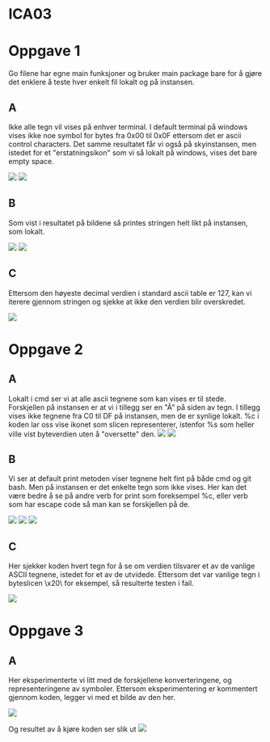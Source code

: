 # ICA03

# Oppgave 1

Go filene har egne main funksjoner og bruker main package bare for å gjøre det enklere å teste hver enkelt fil lokalt og på instansen.


## A
Ikke alle tegn vil vises på enhver terminal. I default terminal på windows vises ikke noe symbol for bytes fra 0x00 til 0x0F ettersom det er ascii control characters.
Det samme resultatet får vi også på skyinstansen, men istedet for et "erstatningsikon" som vi så lokalt på windows, vises det bare empty space.

![](https://github.com/Daddyslittlegirls/IS105/blob/master/ICA03/Bilder/iterateOverASCIIStringLiteral%20-%20lokalt.png)
![](https://github.com/Daddyslittlegirls/IS105/blob/master/ICA03/Bilder/iterateOverASCIIStringLiteral%20-%20instans.png)

## B
Som vist i resultatet på bildene så printes stringen helt likt på instansen, som lokalt. 

![](https://github.com/Daddyslittlegirls/IS105/blob/master/ICA03/Bilder/greetingASCII%20-%20lokalt.png)
![](https://github.com/Daddyslittlegirls/IS105/blob/master/ICA03/Bilder/greetingASCII%20-%20instans.png)

## C
Ettersom den høyeste decimal verdien i standard ascii table er 127, kan vi iterere gjennom stringen og sjekke at ikke den verdien blir overskredet.

![](https://github.com/Daddyslittlegirls/IS105/blob/master/ICA03/Bilder/TestGreetingASCII%20-%20resultat.png)

# Oppgave 2

## A
Lokalt i cmd ser vi at alle ascii tegnene som kan vises er til stede. Forskjellen på instansen er at vi i tillegg ser en "Â" på siden av tegn. I tillegg vises ikke tegnene fra C0 til DF på instansen, men de er synlige lokalt.
%c i koden lar oss vise ikonet som slicen representerer, istenfor %s som heller ville vist byteverdien uten å "oversette" den.
![](https://github.com/Daddyslittlegirls/IS105/blob/master/ICA03/Bilder/IterateOverExtendedASCIIStringLiteral%20-%20lokalt.png)
![](https://github.com/Daddyslittlegirls/IS105/blob/master/ICA03/Bilder/IterateOverExtendedASCIIStringLiteral%20-%20instans.png)

## B
Vi ser at default print metoden viser tegnene helt fint på både cmd og git bash. Men på instansen er det enkelte tegn som ikke vises. 
Her kan det være bedre å se på andre verb for print som foreksempel %c, eller verb som har escape code så man kan se forskjellen på de.

![](https://github.com/Daddyslittlegirls/IS105/blob/master/ICA03/Bilder/GreetingExtendedASCII%20-%20instans.png)
![](https://github.com/Daddyslittlegirls/IS105/blob/master/ICA03/Bilder/GreetingExtendedASCII%20-%20git%20bash.png)
![](https://github.com/Daddyslittlegirls/IS105/blob/master/ICA03/Bilder/GreetingExtendedASCII%20-%20cmd.png)
## C
Her sjekker koden hvert tegn for å se om verdien tilsvarer et av de vanlige ASCII tegnene, istedet for et av de utvidede. Ettersom det var vanlige tegn i byteslicen \x20\ for eksempel, så resulterte testen i fail.

![](https://github.com/Daddyslittlegirls/IS105/blob/master/ICA03/Bilder/TestExtendedGreetingASCII%20-%20resultat.png)

# Oppgave 3

## A

Her eksperimenterte vi litt med de forskjellene konverteringene, og representeringene av symboler. Ettersom eksperimentering er kommentert gjennom koden, legger vi med et bilde av den her. 

![](https://github.com/Daddyslittlegirls/IS105/blob/master/ICA03/Bilder/Oppgave%203a%20-%20Kode.png)

Og resultet av å kjøre koden ser slik ut 
![](https://github.com/Daddyslittlegirls/IS105/blob/master/ICA03/Bilder/Oppgave%203a%20-%20Resultat.png)
